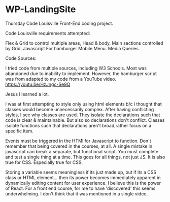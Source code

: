 # WP-LandingSite
Thursday Code Louisville Front-End coding project.

Code Louisville requirements attempted:


Flex & Grid to control multiple areas, Head & body. 
Main sections controlled by Grid. 
Javascript For hamburger Mobile Menu.
Media Queries.



Code Sources:

I tried code from multiple sources, including W3 Schools. Most was abandoned due to inability to implement.  However, the hamburger script was from adapted to my code from a YouTube video. https://youtu.be/HzJngc-Se9Q 



Jesus  I learned a lot. 

I was at first attempting to style only using html elements b/c i thought that classes would become unnecessarily complex. After having conflicting styles, I see why classes are used. They isolate the declarations such that code is clear & maintainable. But also so declarations don't conflict. Classes isolate functions such that declarations aren't broad,rather focus on a specific item.

Events must be triggered in the HTMl for Javascript to function. Don't remember that being covered in the courses, at all. A single mistake in javascript can break a separate, but functional script. You must complete and test a single thing at a time. This goes for all things, not just JS. It is also true for CSS. Especially true for CSS. 


Storing a variable seems meaningless if its just made up, but if its a CSS class or HTML element... then its power becomes immediately apparent in dynamically editing content for user experience. I believe this is the power of React. For a front end course, for me to have 'discovered' this seems underwhelming. I don't think that it was mentioned in a single video.





